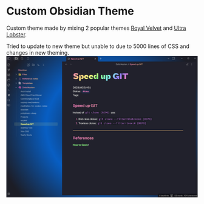 # Custom Obsidian Theme
Custom theme made by mixing 2 popular themes [Royal Velvet](https://github.com/caro401/royal-velvet) and [Ultra Lobster](https://github.com/7368697661/Ultra-Lobster).

Tried to update to new theme but unable to due to 5000 lines of CSS and changes in new theming.
![alt text](image.png)
